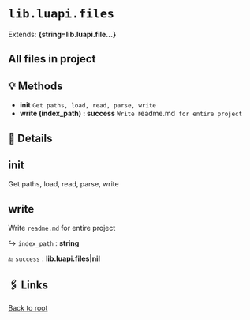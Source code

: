 # `lib.luapi.files`

Extends: **{string=lib.luapi.file...}**

## All files in project

## 💡 Methods

+ **init**
  `Get paths, load, read, parse, write`
+ **write (index_path) : success**
  `Write `readme.md` for entire project`

## 🧩 Details

## init

Get paths, load, read, parse, write

## write

Write `readme.md` for entire project

↪ `index_path` : **string**

🔚 `success` : **lib.luapi.files|nil**

## 🖇️ Links

[Back to root](../doc/readme.md)
